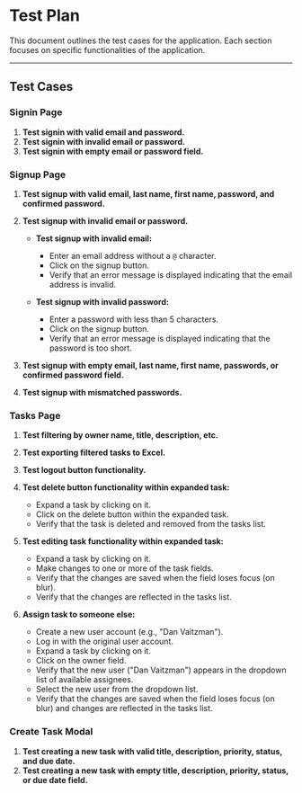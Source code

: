 # Test Plan

This document outlines the test cases for the application. Each section focuses on specific functionalities of the application.

---

## Test Cases

### Signin Page
1. **Test signin with valid email and password.**
2. **Test signin with invalid email or password.**
3. **Test signin with empty email or password field.**

### Signup Page
1. **Test signup with valid email, last name, first name, password, and confirmed password.**
2. **Test signup with invalid email or password.**

    - **Test signup with invalid email:**
        - Enter an email address without a `@` character.
        - Click on the signup button.
        - Verify that an error message is displayed indicating that the email address is invalid.

    - **Test signup with invalid password:**
        - Enter a password with less than 5 characters.
        - Click on the signup button.
        - Verify that an error message is displayed indicating that the password is too short.

3. **Test signup with empty email, last name, first name, passwords, or confirmed password field.**
4. **Test signup with mismatched passwords.**

### Tasks Page
1. **Test filtering by owner name, title, description, etc.**
2. **Test exporting filtered tasks to Excel.**
3. **Test logout button functionality.**
4. **Test delete button functionality within expanded task:**
    - Expand a task by clicking on it.
    - Click on the delete button within the expanded task.
    - Verify that the task is deleted and removed from the tasks list.

5. **Test editing task functionality within expanded task:**
    - Expand a task by clicking on it.
    - Make changes to one or more of the task fields.
    - Verify that the changes are saved when the field loses focus (on blur).
    - Verify that the changes are reflected in the tasks list.

6. **Assign task to someone else:**
    - Create a new user account (e.g., "Dan Vaitzman").
    - Log in with the original user account.
    - Expand a task by clicking on it.
    - Click on the owner field.
    - Verify that the new user ("Dan Vaitzman") appears in the dropdown list of available assignees.
    - Select the new user from the dropdown list.
    - Verify that the changes are saved when the field loses focus (on blur) and changes are reflected in the tasks list.

### Create Task Modal
1. **Test creating a new task with valid title, description, priority, status, and due date.**
2. **Test creating a new task with empty title, description, priority, status, or due date field.**

